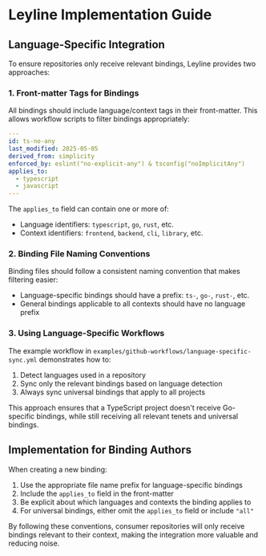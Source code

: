 # Leyline Implementation Guide

## Language-Specific Integration

To ensure repositories only receive relevant bindings, Leyline provides two approaches:

### 1. Front-matter Tags for Bindings

All bindings should include language/context tags in their front-matter. This allows workflow scripts to filter bindings appropriately:

```yaml
---
id: ts-no-any
last_modified: 2025-05-05
derived_from: simplicity
enforced_by: eslint("no-explicit-any") & tsconfig("noImplicitAny")
applies_to: 
  - typescript
  - javascript
---
```

The `applies_to` field can contain one or more of:

- Language identifiers: `typescript`, `go`, `rust`, etc.
- Context identifiers: `frontend`, `backend`, `cli`, `library`, etc.

### 2. Binding File Naming Conventions

Binding files should follow a consistent naming convention that makes filtering easier:

- Language-specific bindings should have a prefix: `ts-`, `go-`, `rust-`, etc.
- General bindings applicable to all contexts should have no language prefix

### 3. Using Language-Specific Workflows

The example workflow in `examples/github-workflows/language-specific-sync.yml` demonstrates how to:

1. Detect languages used in a repository
1. Sync only the relevant bindings based on language detection
1. Always sync universal bindings that apply to all projects

This approach ensures that a TypeScript project doesn't receive Go-specific bindings, while still receiving all relevant tenets and universal bindings.

## Implementation for Binding Authors

When creating a new binding:

1. Use the appropriate file name prefix for language-specific bindings
1. Include the `applies_to` field in the front-matter
1. Be explicit about which languages and contexts the binding applies to
1. For universal bindings, either omit the `applies_to` field or include `"all"`

By following these conventions, consumer repositories will only receive bindings relevant to their context, making the integration more valuable and reducing noise.
